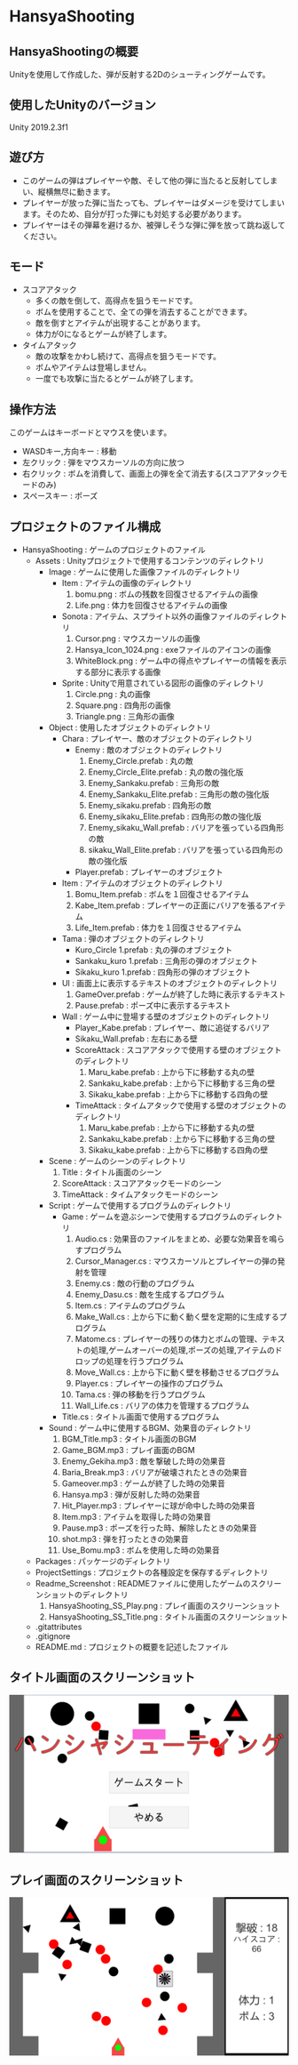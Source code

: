 # HansyaShooting

## HansyaShootingの概要

Unityを使用して作成した、弾が反射する2Dのシューティングゲームです。

## 使用したUnityのバージョン

Unity 2019.2.3f1

## 遊び方

- このゲームの弾はプレイヤーや敵、そして他の弾に当たると反射してしまい、縦横無尽に動きます。
- プレイヤーが放った弾に当たっても、プレイヤーはダメージを受けてしまいます。そのため、自分が打った弾にも対処する必要があります。
- プレイヤーはその弾幕を避けるか、被弾しそうな弾に弾を放って跳ね返してください。

## モード
  - スコアアタック
    - 多くの敵を倒して、高得点を狙うモードです。
    - ボムを使用することで、全ての弾を消去することができます。
    - 敵を倒すとアイテムが出現することがあります。
    - 体力が0になるとゲームが終了します。
  - タイムアタック
    - 敵の攻撃をかわし続けて、高得点を狙うモードです。
    - ボムやアイテムは登場しません。
    - 一度でも攻撃に当たるとゲームが終了します。

## 操作方法

このゲームはキーボードとマウスを使います。
- WASDキー,方向キー : 移動
- 左クリック : 弾をマウスカーソルの方向に放つ
- 右クリック : ボムを消費して、画面上の弾を全て消去する(スコアアタックモードのみ)
- スペースキー : ポーズ

## プロジェクトのファイル構成

- HansyaShooting : ゲームのプロジェクトのファイル
  - Assets : Unityプロジェクトで使用するコンテンツのディレクトリ
    - Image : ゲームに使用した画像ファイルのディレクトリ
      - Item : アイテムの画像のディレクトリ
        1. bomu.png : ボムの残数を回復させるアイテムの画像
        2. Life.png : 体力を回復させるアイテムの画像
      - Sonota : アイテム、スプライト以外の画像ファイルのディレクトリ
        1. Cursor.png : マウスカーソルの画像
        2. Hansya_Icon_1024.png : exeファイルのアイコンの画像
        3. WhiteBlock.png : ゲーム中の得点やプレイヤーの情報を表示する部分に表示する画像
      - Sprite : Unityで用意されている図形の画像のディレクトリ
        1. Circle.png : 丸の画像
        2. Square.png : 四角形の画像
        3. Triangle.png : 三角形の画像
    - Object : 使用したオブジェクトのディレクトリ
      - Chara : プレイヤー、敵のオブジェクトのディレクトリ
        - Enemy : 敵のオブジェクトのディレクトリ
          1. Enemy_Circle.prefab : 丸の敵
          2. Enemy_Circle_Elite.prefab : 丸の敵の強化版
          3. Enemy_Sankaku.prefab : 三角形の敵
          4. Enemy_Sankaku_Elite.prefab : 三角形の敵の強化版
          5. Enemy_sikaku.prefab : 四角形の敵
          6. Enemy_sikaku_Elite.prefab : 四角形の敵の強化版
          7. Enemy_sikaku_Wall.prefab : バリアを張っている四角形の敵
          8. sikaku_Wall_Elite.prefab : バリアを張っている四角形の敵の強化版
        - Player.prefab : プレイヤーのオブジェクト
      - Item : アイテムのオブジェクトのディレクトリ
        1. Bomu_Item.prefab : ボムを１回復させるアイテム
        2. Kabe_Item.prefab : プレイヤーの正面にバリアを張るアイテム
        3. Life_Item.prefab : 体力を１回復させるアイテム
      - Tama : 弾のオブジェクトのディレクトリ
        - Kuro_Circle 1.prefab : 丸の弾のオブジェクト
        - Sankaku_kuro 1.prefab : 三角形の弾のオブジェクト
        - Sikaku_kuro 1.prefab : 四角形の弾のオブジェクト
      - UI : 画面上に表示するテキストのオブジェクトのディレクトリ
        1. GameOver.prefab : ゲームが終了した時に表示するテキスト
        2. Pause.prefab : ポーズ中に表示するテキスト
      - Wall : ゲーム中に登場する壁のオブジェクトのディレクトリ
        - Player_Kabe.prefab : プレイヤー、敵に追従するバリア
        - Sikaku_Wall.prefab : 左右にある壁
        - ScoreAttack : スコアアタックで使用する壁のオブジェクトのディレクトリ
          1. Maru_kabe.prefab : 上から下に移動する丸の壁
          2. Sankaku_kabe.prefab : 上から下に移動する三角の壁
          3. Sikaku_kabe.prefab : 上から下に移動する四角の壁
        - TimeAttack : タイムアタックで使用する壁のオブジェクトのディレクトリ
          1. Maru_kabe.prefab : 上から下に移動する丸の壁
          2. Sankaku_kabe.prefab : 上から下に移動する三角の壁
          3. Sikaku_kabe.prefab : 上から下に移動する四角の壁
    - Scene : ゲームのシーンのディレクトリ
      1. Title : タイトル画面のシーン
      2. ScoreAttack : スコアアタックモードのシーン
      3. TimeAttack : タイムアタックモードのシーン
    - Script : ゲームで使用するプログラムのディレクトリ
      - Game : ゲームを遊ぶシーンで使用するプログラムのディレクトリ
        1. Audio.cs : 効果音のファイルをまとめ、必要な効果音を鳴らすプログラム
        2. Cursor_Manager.cs : マウスカーソルとプレイヤーの弾の発射を管理
        3. Enemy.cs : 敵の行動のプログラム
        4. Enemy_Dasu.cs : 敵を生成するプログラム
        5. Item.cs : アイテムのプログラム
        6. Make_Wall.cs : 上から下に動く動く壁を定期的に生成するプログラム
        7. Matome.cs : プレイヤーの残りの体力とボムの管理、テキストの処理,ゲームオーバーの処理,ポーズの処理,アイテムのドロップの処理を行うプログラム
        8. Move_Wall.cs : 上から下に動く壁を移動させるプログラム
        9. Player.cs : プレイヤーの操作のプログラム
        10. Tama.cs : 弾の移動を行うプログラム
        11. Wall_Life.cs : バリアの体力を管理するプログラム
      - Title.cs : タイトル画面で使用するプログラム
    - Sound : ゲーム中に使用するBGM、効果音のディレクトリ
      1. BGM_Title.mp3 : タイトル画面のBGM
      2. Game_BGM.mp3 : プレイ画面のBGM
      3. Enemy_Gekiha.mp3 : 敵を撃破した時の効果音
      4. Baria_Break.mp3 : バリアが破壊されたときの効果音
      5. Gameover.mp3 : ゲームが終了した時の効果音
      6. Hansya.mp3 : 弾が反射した時の効果音
      7. Hit_Player.mp3 : プレイヤーに球が命中した時の効果音
      8. Item.mp3 : アイテムを取得した時の効果音
      9. Pause.mp3 : ポーズを行った時、解除したときの効果音
      10. shot.mp3 : 弾を打ったときの効果音
      11. Use_Bomu.mp3 : ボムを使用した時の効果音
  - Packages : パッケージのディレクトリ
  - ProjectSettings : プロジェクトの各種設定を保存するディレクトリ
  - Readme_Screenshot : READMEファイルに使用したゲームのスクリーンショットのディレクトリ
    1. HansyaShooting_SS_Play.png : プレイ画面のスクリーンショット
    2. HansyaShooting_SS_Title.png : タイトル画面のスクリーンショット
  - .gitattributes
  - .gitignore
  - README.md : プロジェクトの概要を記述したファイル

## タイトル画面のスクリーンショット

![タイトル画面](./Readme_Screenshot/HansyaShooting_SS_Title.png)

## プレイ画面のスクリーンショット

![プレイ画面](./Readme_Screenshot/HansyaShooting_SS_Play.png)
